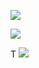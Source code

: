 

![](https://github.com/rosmo-robot/Rosmo_3D/blob/main/V2/images/v2.03-back.png)


![](https://github.com/rosmo-robot/Rosmo_3D/blob/main/V2/images/v2.03-side.png)

T
![](https://github.com/rosmo-robot/Rosmo_3D/blob/main/V2/images/v2.03front.png)


